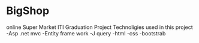 # BigShop
online Super Market
ITI Graduation Project
Technoligies used in this project
-Asp .net mvc
-Entity frame work
-J query
-html
-css
-bootstrab
